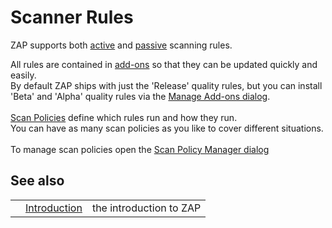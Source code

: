 # Scanner Rules

ZAP supports both [active](HelpStartConceptsAscan) and [passive](HelpStartConceptsPscan) scanning rules.

All rules are contained in [add-ons](HelpStartConceptsAddons) so that they can be updated quickly and easily.<br>By default ZAP ships with just the 'Release' quality rules, but you can install 'Beta' and 'Alpha' quality rules via the <a href='HelpUiDialogsManageaddons'>Manage Add-ons dialog</a>.<br>
<br>
<a href='HelpStartConceptsScanpolicy'>Scan Policies</a> define which rules run and how they run.<br>You can have as many scan policies as you like to cover different situations.<br>
<br>
To manage scan policies open the <a href='HelpUiDialogsScanpolicymgr'>Scan Policy Manager dialog</a>
<h2>See also</h2>
<table>
<tr><td></td><td><a href='HelpIntro'>Introduction</a></td><td>the introduction to ZAP</td></tr>
</table>